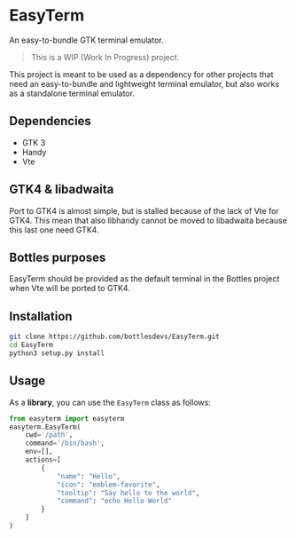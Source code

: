 # EasyTerm
An easy-to-bundle GTK terminal emulator.

> This is a WIP (Work In Progress) project.

This project is meant to be used as a dependency for other projects that
need an easy-to-bundle and lightweight terminal emulator, but also
works as a standalone terminal emulator.

## Dependencies
- GTK 3
- Handy
- Vte

## GTK4 & libadwaita
Port to GTK4 is almost simple, but is stalled because of the lack of
Vte for GTK4. This mean that also libhandy cannot be moved to libadwaita
because this last one need GTK4.

## Bottles purposes
EasyTerm should be provided as the default terminal in the Bottles project
when Vte will be ported to GTK4.

## Installation
```bash
git clone https://github.com/bottlesdevs/EasyTerm.git
cd EasyTerm
python3 setup.py install
```

## Usage
As a **library**, you can use the `EasyTerm` class as follows:
```python
from easyterm import easyterm
easyterm.EasyTerm(
    cwd='/path',
    command='/bin/bash',
    env=[],
    actions=[
        {
            "name": "Hello",
            "icon": "emblem-favorite",
            "tooltip": "Say hello to the world",
            "command": "echo Hello World"
        }
    ]
)
```
